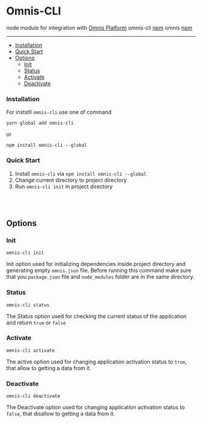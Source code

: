 # Omnis-CLI
node module for integration with [Omnis Platform](https://omnis-platform.com)
omnis-cli [npm](https://www.npmjs.com/package/omnis-cli)
omnis [npm](https://www.npmjs.com/package/omnis)

---

+ [Installation](#instalation)
+ [Quick Start](#quick-start)
+ [Options](#options)
  - [Init](#init)
  - [Status](#status)
  - [Activate](#activate)
  - [Deactivate](#Deactivate)


### Installation

For inststll `omnis-cli` use one of command

```
yarn global add omnis-cli
```

or

```
npm install omnis-cli --global
```

### Quick Start

1. Install `omnis-cli` via `npm install omnis-cli --global`
2. Change current directory to project directory
3. Run `omnis-cli init` in project directory

<br/>
<br/>

## Options

### Init

```
omnis-cli init
```

Init option used for initializing dependencies inside project directory and generating empty `omnis.json` file. Before running this command make sure that you `package.json` file and `node_modules` folder are in the same directory.

### Status

```
omnis-cli status
```

The Status option used for checking the current status of the application and return `true` or `false`

### Activate

```
omnis-cli activate
```

The active option used for changing application activation status to `true`, that allow to getting a data from it.

### Deactivate

```
omnis-cli deactivate
```

The Deactivate option used for changing application activation status to `false`, that disallow to getting a data from it.